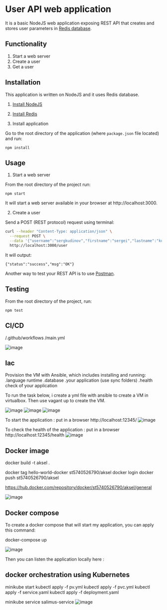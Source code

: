 # User API web application

It is a basic NodeJS web application exposing REST API that creates and stores user parameters in [Redis database](https://redis.io/).

## Functionality

1. Start a web server
2. Create a user
2. Get a user

## Installation

This application is written on NodeJS and it uses Redis database.

1. [Install NodeJS](https://nodejs.org/en/download/)

2. [Install Redis](https://redis.io/download)

3. Install application

Go to the root directory of the application (where `package.json` file located) and run:

```
npm install 
```

## Usage

1. Start a web server

From the root directory of the project run:

```
npm start
```

It will start a web server available in your browser at http://localhost:3000.

2. Create a user

Send a POST (REST protocol) request using terminal:

```bash
curl --header "Content-Type: application/json" \
  --request POST \
  --data '{"username":"sergkudinov","firstname":"sergei","lastname":"kudinov"}' \
  http://localhost:3000/user
```

It will output:

```
{"status":"success","msg":"OK"}
```

Another way to test your REST API is to use [Postman](https://www.postman.com/).



## Testing

From the root directory of the project, run:

```
npm test
```
## CI/CD

/.github/workflows
/main.yml

![image](https://github.com/salimus06/DevOps-project-DSTI/assets/148533821/793850d6-6a7e-4e19-8f9d-daf891a6e960)

## Iac

Provision the VM with Ansible, which includes installing and running:
.language runtime
.database
.your application (use sync folders)
.health check of your application

To run the task below, i create a yml file with ansible to create a VM in virtualbox.
Then use vagant up to create the VM.

![image](https://github.com/salimus06/DevOps-project-DSTI/assets/148533821/c20985f1-b397-4e64-ab14-a07463e24a40)
![image](https://github.com/salimus06/DevOps-project-DSTI/assets/148533821/9c03f00c-be72-43b0-943f-7e708a3ee311)
![image](https://github.com/salimus06/DevOps-project-DSTI/assets/148533821/c10e3ef4-591d-46ca-b04a-32061a0e0e1f)

To start the application : put in a browser http://localhost:12345/
![image](https://github.com/salimus06/DevOps-project-DSTI/assets/148533821/ee840113-6338-4afb-9b0d-0e82f219f29e)

To check the health of  the application : put in a browser http://localhost:12345/health
![image](https://github.com/salimus06/DevOps-project-DSTI/assets/148533821/7e3323ca-3ef5-43c0-b662-2e2425650f00)

## Docker image

docker build -t aksel .

docker tag hello-world-docker st5740526790/aksel
docker login
docker push st5740526790/aksel

https://hub.docker.com/repository/docker/st5740526790/aksel/general

![image](https://github.com/salimus06/DevOps-project-DSTI/assets/148533821/10969b09-fc14-480e-a862-018fa400bd79)


## Docker compose

To create a docker compose that will start my application, you can apply this command:

docker-compose up

![image](https://github.com/salimus06/DevOps-project-DSTI/assets/148533821/32d71a04-bacc-4554-83cf-074f36b50ec0)

Then you can listen the application locally here : 
## docker orchestration using Kubernetes

minikube start
kubectl apply -f pv.yml
kubectl apply -f pvc.yml
kubectl apply -f service.yaml
kubectl apply -f deployment.yaml


minikube service salimus-service
![image](https://github.com/salimus06/DevOps-project-DSTI/assets/148533821/ce221ca2-2e5d-44bb-95b1-408e311a4a08)








